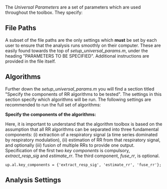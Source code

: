 The _Universal Parameters_ are a set of parameters which are used throughout the toolbox. They specify:

## File Paths
A subset of the file paths are the only settings which **must** be set by each user to ensure that the analysis runs smoothly on their computer. These are easily found towards the top of _setup_universal_params.m_, under the heading "PARAMETERS TO BE SPECIFIED". Additional instructions are provided in the file itself.

## Algorithms
Further down the _setup_universal_params.m_ you will find a section titled "Specify the components of RR algorithms to be tested". The settings in this section specify which algorithms will be run. The following settings are recommended to run the full set of algorithms:

**Specify the components of the algorithms:** <p>
Here, it is important to understand that the algorithm toolbox is based on the assumption that all RR algorithms can be separated into three fundamental components: (i) extraction of a respiratory signal (a time series dominated by respiratory modulation), (ii) estimation of RR from that respiratory signal, and optionally (iii) fusion of multiple RRs to provide one output. Specification of the first two _key components_ is compulsory, _extract_resp_sig_ and _estimate_rr_. The third component, _fuse_rr_, is optional.<p>
`up.al.key_components = {'extract_resp_sig', 'estimate_rr', 'fuse_rr'};`

## Analysis Settings